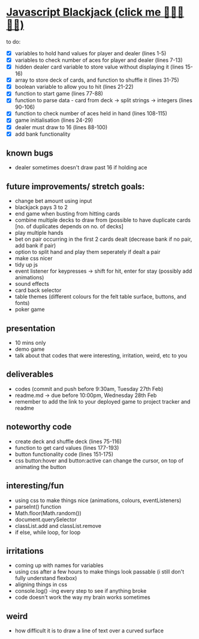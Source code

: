 # [Javascript Blackjack (click me 🥺👉🏽👈🏽)](https://kr222.github.io/sei-projects/js-blackjack)

to do:

- [x] variables to hold hand values for player and dealer (lines 1-5)
- [x] variables to check number of aces for player and dealer (lines 7-13)
- [x] hidden dealer card variable to store value without displaying it (lines 15-16)
- [x] array to store deck of cards, and function to shuffle it (lines 31-75)
- [x] boolean variable to allow you to hit <draw another card> (lines 21-22)
- [x] function to start game (lines 77-88)
- [x] function to parse data - card from deck -> split strings -> integers (lines 90-106)
- [x] function to check number of aces held in hand (lines 108-115)
- [x] game initialisation (lines 24-29)
- [x] dealer must draw to 16 (lines 88-100)
- [x] add bank functionality

## known bugs

- dealer sometimes doesn't draw past 16 if holding ace

## future improvements/ stretch goals:

- change bet amount using input
- blackjack pays 3 to 2
- end game when busting from hitting cards
- combine multiple decks to draw from (possible to have duplicate cards [no. of duplicates depends on no. of decks]
- play multiple hands
- bet on pair occurring in the first 2 cards dealt (decrease bank if no pair, add bank if pair)
- option to split hand and play them seperately if dealt a pair
- make css nicer
- tidy up js
- event listener for keypresses -> shift for hit, enter for stay (possibly add animations)
- sound effects
- card back selector
- table themes (different colours for the felt table surface, buttons, and fonts)
- poker game

## presentation

- 10 mins only
- demo game
- talk about that codes that were interesting, irritation, weird, etc to you

## deliverables

- codes (commit and push before 9:30am, Tuesday 27th Feb)
- readme.md -> due before 10:00pm, Wednesday 28th Feb
- remember to add the link to your deployed game to project tracker and readme

## noteworthy code

- create deck and shuffle deck (lines 75-116)
- function to get card values (lines 177-193)
- button functionality code (lines 151-175)
- css button:hover and button:active can change the cursor, on top of animating the button

## interesting/fun

- using css to make things nice (animations, colours, eventListeners)
- parseInt() function
- Math.floor(Math.random())
- document.querySelector
- classList.add and classList.remove
- if else, while loop, for loop

## irritations

- coming up with names for variables
- using css after a few hours to make things look passable (i still don't fully understand flexbox)
- aligning things in css
- console.log() -ing every step to see if anything broke
- code doesn't work the way my brain works sometimes

## weird

- how difficult it is to draw a line of text over a curved surface
